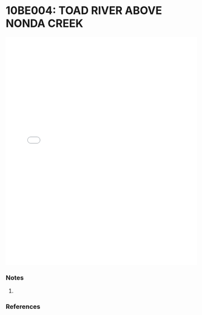 # 10BE004: TOAD RIVER ABOVE NONDA CREEK

<iframe src="/distribution_estimation/_static/stations/10BE004_fdc.html" width="100%" height="600" frameborder="0"></iframe>

### Notes
1. 

### References

